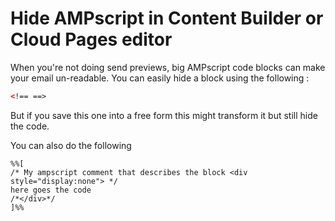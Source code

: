 # Hide AMPscript in Content Builder or Cloud Pages editor 

When you're not doing send previews, big AMPscript code blocks can make your email un-readable. 
You can easily hide a block using the following : 

```html
<!== ==>
```

But if you save this one into a free form this might transform it but still hide the code.

You can also do the following 

```vbscript
%%[
/* My ampscript comment that describes the block <div style="display:none"> */
here goes the code
/*</div>*/ 
]%%
```
